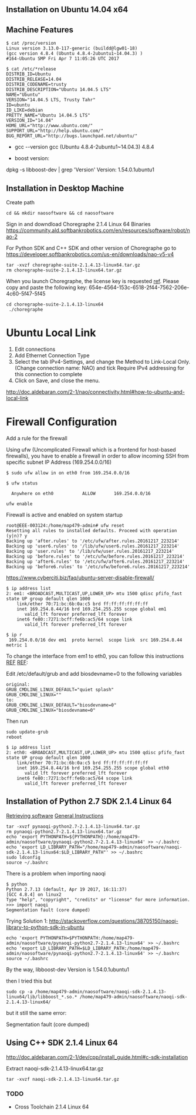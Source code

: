 Installation on Ubuntu 14.04 x64
---

## Machine Features

```
$ cat /proc/version
Linux version 3.13.0-117-generic (buildd@lgw01-18)
(gcc version 4.8.4 (Ubuntu 4.8.4-2ubuntu1~14.04.3) )
#164-Ubuntu SMP Fri Apr 7 11:05:26 UTC 2017
```

```
$ cat /etc/*release
DISTRIB_ID=Ubuntu
DISTRIB_RELEASE=14.04
DISTRIB_CODENAME=trusty
DISTRIB_DESCRIPTION="Ubuntu 14.04.5 LTS"
NAME="Ubuntu"
VERSION="14.04.5 LTS, Trusty Tahr"
ID=ubuntu
ID_LIKE=debian
PRETTY_NAME="Ubuntu 14.04.5 LTS"
VERSION_ID="14.04"
HOME_URL="http://www.ubuntu.com/"
SUPPORT_URL="http://help.ubuntu.com/"
BUG_REPORT_URL="http://bugs.launchpad.net/ubuntu/"
```

* gcc --version
gcc (Ubuntu 4.8.4-2ubuntu1~14.04.3) 4.8.4

* boost version:

dpkg -s libboost-dev | grep 'Version'
Version: 1.54.0.1ubuntu1


## Installation in Desktop Machine



Create path
```
cd && mkdir naosoftware && cd naosoftware
```

Sign in and downdload Choregraphe 2.1.4 Linux 64 Binaries
https://community.ald.softbankrobotics.com/en/resources/software/robot/nao-2

For Python SDK and C++ SDK and other version of Choregraphe go to
https://developer.softbankrobotics.com/us-en/downloads/nao-v5-v4



```
tar -xvzf choregraphe-suite-2.1.4.13-linux64.tar.gz
rm choregraphe-suite-2.1.4.13-linux64.tar.gz
```

When you launch Choregraphe, the license key is requested
[ref](https://developer.softbankrobotics.com/us-en/downloads/nao-v5-v4).
Please copy and paste the following key:
654e-4564-153c-6518-2f44-7562-206e-4c60-5f47-5f45


```
cd choregraphe-suite-2.1.4.13-linux64
 ./choregraphe
```

# Ubuntu Local Link
1. Edit connections  
2. Add Ethernet Connection Type
3. Select the tab IPv4-Settings, and change the Method to Link-Local Only.
   (Change connection name: NAO)
   and tick Require IPv4 addressing for this connection to complete
4. Click on Save, and close the menu.


http://doc.aldebaran.com/2-1/nao/connectivity.html#how-to-ubuntu-and-local-link

# Firewall Configuration

Add a rule for the firewall

Using ufw (Uncomplicated Firewall which is a frontend for host-based firewalls),
you have to enable a firewall in order to allow incoming
SSH from specific subnet IP Address (169.254.0.0/16)


```
$ sudo ufw allow in on eth0 from 169.254.0.0/16
```
```
$ ufw status

  Anywhere on eth0           ALLOW       169.254.0.0/16
```


```
ufw enable
```
Firewall is active and enabled on system startup

```
root@EEE-003124:/home/map479-admin# ufw reset
Resetting all rules to installed defaults. Proceed with operation (y|n)? y
Backing up 'after.rules' to '/etc/ufw/after.rules.20161217_223214'
Backing up 'user6.rules' to '/lib/ufw/user6.rules.20161217_223214'
Backing up 'user.rules' to '/lib/ufw/user.rules.20161217_223214'
Backing up 'before.rules' to '/etc/ufw/before.rules.20161217_223214'
Backing up 'after6.rules' to '/etc/ufw/after6.rules.20161217_223214'
Backing up 'before6.rules' to '/etc/ufw/before6.rules.20161217_223214'
```
https://www.cyberciti.biz/faq/ubuntu-server-disable-firewall/





```
$ ip address list
2: em1: <BROADCAST,MULTICAST,UP,LOWER_UP> mtu 1500 qdisc pfifo_fast state UP group default qlen 1000
    link/ether 70:71:bc:6b:0a:c5 brd ff:ff:ff:ff:ff:ff
    inet 169.254.8.44/16 brd 169.254.255.255 scope global em1
       valid_lft forever preferred_lft forever
    inet6 fe80::7271:bcff:fe6b:ac5/64 scope link
       valid_lft forever preferred_lft forever

$ ip r
 169.254.0.0/16 dev em1  proto kernel  scope link  src 169.254.8.44  metric 1
```

To change the interface from em1 to eth0, you can follow this instructions
[REF](https://askubuntu.com/questions/680409/problems-setting-up-internet-connection-ubuntu-server-14-04-no-eth0) [REF](https://ask.openstack.org/en/question/59639/how-to-change-interface-from-em1-to-eth0-linux-1404-lts/):  


Edit /etc/default/grub and add biosdevname=0 to the following variables
```
original:
GRUB_CMDLINE_LINUX_DEFAULT="quiet splash"
GRUB_CMDLINE_LINUX=""
to:
GRUB_CMDLINE_LINUX_DEFAULT="biosdevname=0"
GRUB_CMDLINE_LINUX="biosdevname=0"
```
Then run
```
sudo update-grub
reboot
```


```
$ ip address list
2: eth0: <BROADCAST,MULTICAST,UP,LOWER_UP> mtu 1500 qdisc pfifo_fast state UP group default qlen 1000
    link/ether 70:71:bc:6b:0a:c5 brd ff:ff:ff:ff:ff:ff
    inet 169.254.8.44/16 brd 169.254.255.255 scope global eth0
       valid_lft forever preferred_lft forever
    inet6 fe80::7271:bcff:fe6b:ac5/64 scope link
       valid_lft forever preferred_lft forever
```


## Installation of Python 2.7 SDK 2.1.4 Linux 64
[Retrieving software](http://doc.aldebaran.com/2-1/dev/community_software.html#retrieving-software)
[General Instructions](http://doc.aldebaran.com/2-1/dev/python/install_guide.html#linux)

```
tar -xvzf pynaoqi-python2.7-2.1.4.13-linux64.tar.gz
rm pynaoqi-python2.7-2.1.4.13-linux64.tar.gz
echo 'export PYTHONPATH=${PYTHONPATH}:/home/map479-admin/naosoftware/pynaoqi-python2.7-2.1.4.13-linux64' >> ~/.bashrc
echo 'export LD_LIBRARY_PATH="/home/map479-admin/naosoftware/naoqi-sdk-2.1.4.13-linux64:$LD_LIBRARY_PATH"' >> ~/.bashrc
sudo ldconfig
source ~/.bashrc
```



There is a problem when importing naoqi
```
$ python
Python 2.7.13 (default, Apr 19 2017, 16:11:37)
[GCC 4.8.4] on linux2
Type "help", "copyright", "credits" or "license" for more information.
>>> import naoqi
Segmentation fault (core dumped)
```

Trying Solution 1: http://stackoverflow.com/questions/38705150/naoqi-library-to-python-sdk-in-ubuntu
```
echo 'export PYTHONPATH=$PYTHONPATH:/home/map479-admin/naosoftware/pynaoqi-python2.7-2.1.4.13-linux64' >> ~/.bashrc
echo 'export LD_LIBRARY_PATH=$LD_LIBRARY_PATH:/home/map479-admin/naosoftware/pynaoqi-python2.7-2.1.4.13-linux64' >> ~/.bashrc
source ~/.bashrc
```

By the way, libboost-dev Version is 1.54.0.1ubuntu1

then I tried this but
```
sudo cp -a /home/map479-admin/naosoftware/naoqi-sdk-2.1.4.13-linux64/lib/libboost_*.so.* /home/map479-admin/naosoftware/naoqi-sdk-2.1.4.13-linux64/
```
but it still the same error:

Segmentation fault (core dumped)





## Using  C++ SDK 2.1.4 Linux 64  
http://doc.aldebaran.com/2-1/dev/cpp/install_guide.html#c-sdk-installation

Extract naoqi-sdk-2.1.4.13-linux64.tar.gz
```
tar -xvzf naoqi-sdk-2.1.4.13-linux64.tar.gz
```



### TODO

* Cross Toolchain 2.1.4 Linux 64  
